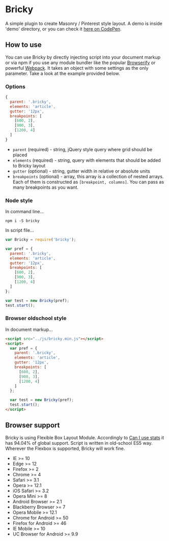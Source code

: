 # Bricky

A simple plugin to create Masonry / Pinterest style layout. A demo is inside 'demo' directory, or you can check it [here on CodePen](http://codepen.io/pawelgrzybek/pen/vGbzpW).

## How to use

You can use Bricky by directly injecting script into your document markup or via npm if you use any module bundler like the popular [Browserify](http://browserify.org/) or powerful [Webpack](https://webpack.github.io/). It takes an object with some settings as the only parameter. Take a look at the example provided below.

### Options

```js
{
  parent: '.bricky',
  elements: 'article',
  gutter: '12px',
  breakpoints: [
    [600, 2],
    [900, 3],
    [1200, 4]
  ]
}
```

- `parent` (required) - string, jQuery style query where grid should be placed
- `elements` (required) - string, query with elements that should be added to Bricky layout
- `gutter` (optional) - string, gutter width in relative or absolute units
- `breakpoints` (optional) - array, this array is a collection of nested arrays. Each of them is constructed as `[breakpoint, columns]`. You can pass as many breakpoints as you want.

### Node style

In command line...

```
npm i -S bricky
```

In script file...

```js
var Bricky = require('bricky');

var pref = {
  parent: '.bricky',
  elements: 'article',
  gutter: '12px',
  breakpoints: [
    [600, 2],
    [900, 3],
    [1200, 4]
  ]
};

var test = new Bricky(pref);
test.start();
```

### Browser oldschool style

In document markup...

```html
<script src="../js/bricky.min.js"></script>
<script>
  var pref = {
    parent: '.bricky',
    elements: 'article',
    gutter: '12px',
    breakpoints: [
      [600, 2],
      [900, 3],
      [1200, 4]
    ]
  };

  var test = new Bricky(pref);
  test.start();
</script>
```

## Browser support

Bricky is using Flexible Box Layout Module. Accordingly to [Can I use stats](http://caniuse.com/#feat=flexbox) it has 94.04% of global support. Script is written in old-school ES5 way. Wherever the Flexbox is supported, Bricky will work fine.

- IE >= 10
- Edge >= 12
- Firefox >= 2
- Chrome >= 4
- Safari >= 3.1
- Opera >= 12.1
- iOS Safari >= 3.2
- Opera Mini >= 8
- Android Browser >= 2.1
- Blackberry Browser >= 7
- Opera Mobile >= 12.1
- Chrome for Android >= 50
- Firefox for Android >= 46
- IE Mobile >= 10
- UC Browser for Android >= 9.9
